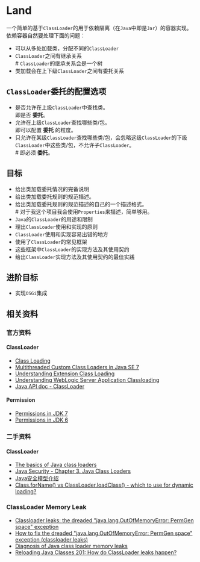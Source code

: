 Land
=================================================

一个简单的基于`ClassLoader`的用于依赖隔离（在`Java`中即是`Jar`）的容器实现。依赖容器自然要处理下面的问题：

* 可以从多处加载类，分配不同的`ClassLoader`
* `ClassLoader`之间有继承关系  
\# `ClassLoader`的继承关系会是一个树
* 类加载会在上下级`ClassLoader`之间有委托关系

`ClassLoader`委托的配置选项
---------------------------------------

* 是否允许在上级`ClassLoader`中查找类。   
即是否 **委托**。
* 允许在上级`ClassLoader`查找哪些类/包。   
即可以配置 **委托** 的粒度。
* 只允许在某级`ClassLoader`查找哪些类/包，会忽略这级`ClassLoader`的下级`ClassLoader`中这些类/包，不允许子`ClassLoader`。    
\# 即必须 **委托**。

目标
---------------------------------------

* 给出类加载委托情况的完备说明
* 给出类加载委托规则的规范描述。
* 给出类加载委托规则的规范描述的自己的一个描述格式。  
\# 对于我这个项目我会使用`Properties`来描述，简单够用。
* `Java`的`ClassLoader`的用途和限制
* 理出`ClassLoader`使用和实现的原则
* `ClassLoader`使用和实现容易出错的地方
* 使用了`ClassLoader`的常见框架
* 这些框架中`ClassLoader`的实现方法及其使用契约
* 给出`ClassLoader`实现方法及其使用契约的最佳实践

进阶目标
---------------------------------------

* 实现`OSGi`集成

相关资料
---------------------------------------

### 官方资料

#### ClassLoader

* [Class Loading](http://docs.oracle.com/javase/jndi/tutorial/beyond/misc/classloader.html)
* [Multithreaded Custom Class Loaders in Java SE 7](http://docs.oracle.com/javase/7/docs/technotes/guides/lang/cl-mt.html)
* [Understanding Extension Class Loading](http://docs.oracle.com/javase/tutorial/ext/basics/load.html)
* [Understanding WebLogic Server Application Classloading](http://docs.oracle.com/cd/E24329_01/web.1211/e24368/classloading.htm)
* [Java API doc - ClassLoader](http://docs.oracle.com/javase/7/docs/api/java/lang/ClassLoader.html)

#### Permission

* [Permissions in JDK 7](http://docs.oracle.com/javase/7/docs/technotes/guides/security/permissions.html)
* [Permissions in JDK 6](http://docs.oracle.com/javase/6/docs/technotes/guides/security/permissions.html)

### 二手资料

#### ClassLoader

* [The basics of Java class loaders](http://www.javaworld.com/article/2077260/learn-java/the-basics-of-java-class-loaders.html)
* [Java Security - Chapter 3. Java Class Loaders](http://docstore.mik.ua/orelly/java-ent/security/ch03_01.htm)
* [Java安全模型介绍](http://www.ibm.com/developerworks/cn/java/j-lo-javasecurity/)
* [Class.forName() vs ClassLoader.loadClass() - which to use for dynamic loading?](http://stackoverflow.com/questions/8100376/class-forname-vs-classloader-loadclass-which-to-use-for-dynamic-loading)

### ClassLoader Memory Leak

* [Classloader leaks: the dreaded "java.lang.OutOfMemoryError: PermGen space" exception](http://frankkieviet.blogspot.com/2006/10/classloader-leaks-dreaded-permgen-space.html)
* [How to fix the dreaded "java.lang.OutOfMemoryError: PermGen space" exception (classloader leaks)](http://frankkieviet.blogspot.com/2006/10/how-to-fix-dreaded-permgen-space.html)
* [Diagnosis of Java class loader memory leaks](http://www.ibm.com/developerworks/webservices/library/ws-javaclass/index.html)
* [Reloading Java Classes 201: How do ClassLoader leaks happen?](http://zeroturnaround.com/rebellabs/rjc201/)
